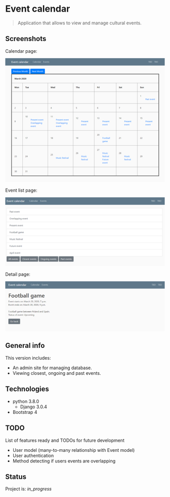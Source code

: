 # Event calendar
> Application that allows to view and manage cultural events.

## Screenshots
Calendar page:

![calendar](/img/calendar.PNG)

Event list page:

![calendar](/img/events.PNG)

Detail page:

![calendar](/img/detail.PNG)

## General info
This version includes:
* An admin site for managing database.
* Viewing closest, ongoing and past events.

## Technologies
* python 3.8.0
	* Django 3.0.4
* Bootstrap 4

## TODO
List of features ready and TODOs for future development
* User model (many-to-many relationship with Event model)
* User authentication
* Method detecting if users events are overlapping

## Status
Project is: _in_progress_

